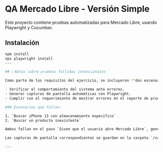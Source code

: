 # QA Mercado Libre - Versión Simple

Este proyecto contiene pruebas automatizadas para Mercado Libre, usando Playwright y Cucumber.

## Instalación

```bash
npm install
npx playwright install
---

## ℹ️ Notas sobre pruebas fallidas intencionales

Como parte de los requisitos del ejercicio, se incluyeron **dos escenarios diseñados para fallar** de forma controlada, con el objetivo de:

- Verificar el comportamiento del sistema ante errores.
- Generar capturas de pantalla automáticas con Playwright.
- Cumplir con el requerimiento de mostrar errores en el reporte de pruebas.

### Escenarios que fallan:

1. `Buscar iPhone 13 con almacenamiento específico`  
2. `Buscar un producto inexistente`

Ambos fallan en el paso `Given que el usuario abre Mercado Libre`, generando un **timeout** al intentar abrir el sitio. Esto simula situaciones de red lenta o problemas de carga inicial.

Las capturas de pantalla correspondientes se guardan en la carpeta `/screenshots/`.

---
